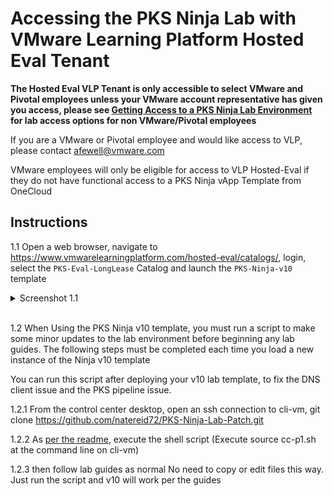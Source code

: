 # Accessing the PKS Ninja Lab with VMware Learning Platform Hosted Eval Tenant

**The Hosted Eval VLP Tenant is only accessible to select VMware and Pivotal employees unless your VMware account representative has given you access, please see [Getting Access to a PKS Ninja Lab Environment](https://github.com/CNA-Tech/PKS-Ninja/tree/master/Courses/GetLabAccess-LA8528) for lab access options for non VMware/Pivotal employees**

If you are a VMware or Pivotal employee and would like access to VLP, please contact afewell@vmware.com

VMware employees will only be eligible for access to VLP Hosted-Eval if they do not have functional access to a PKS Ninja vApp Template from OneCloud

## Instructions

1.1 Open a web browser, navigate to https://www.vmwarelearningplatform.com/hosted-eval/catalogs/, login, select the `PKS-Eval-LongLease` Catalog and launch the `PKS-Ninja-v10` template

<details><summary>Screenshot 1.1</summary>
<img src="Images/2018-12-24-17-50-53.png">
</details>
<br/>

1.2 When Using the PKS Ninja v10 template, you must run a script to make some minor updates to the lab environment before beginning any lab guides. The following steps must be completed each time you load a new instance of the Ninja v10 template

You can run this script after deploying your v10 lab template, to fix the DNS client issue and the PKS pipeline issue.

1.2.1 From the control center desktop, open an ssh connection to cli-vm, git clone https://github.com/natereid72/PKS-Ninja-Lab-Patch.git

1.2.2 As [per the readme](https://github.com/natereid72/PKS-Ninja-Lab-Patch), execute the shell script (Execute source cc-p1.sh at the command line on cli-vm)

1.2.3 then follow lab guides as normal
No need to copy or edit files this way. Just run the script and v10 will work per the guides